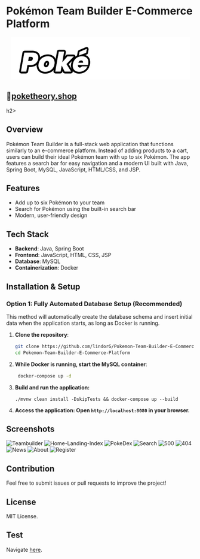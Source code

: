 # Pokémon Team Builder E-Commerce Platform
<p align="center">
  <img src="src/main/webapp/pub/images/logo-animated2.gif" alt="Pokémon Team Builder Logo">
</p>
<p align="center">
  <h2>🔗<a href="https://poketheory.shop">poketheory.shop</a></h2>h2>
</p>

## Overview
Pokémon Team Builder is a full-stack web application that functions similarly to an e-commerce platform. Instead of adding products to a cart, users can build their ideal Pokémon team with up to six Pokémon. The app features a search bar for easy navigation and a modern UI built with Java, Spring Boot, MySQL, JavaScript, HTML/CSS, and JSP.

## Features
- Add up to six Pokémon to your team
- Search for Pokémon using the built-in search bar
- Modern, user-friendly design

## Tech Stack
- **Backend**: Java, Spring Boot
- **Frontend**: JavaScript, HTML, CSS, JSP
- **Database**: MySQL
- **Containerization**: Docker

## Installation & Setup

### Option 1: Fully Automated Database Setup (Recommended)
This method will automatically create the database schema and insert initial data when the application starts, as long as Docker is running.

1. **Clone the repository**:
   ```sh
   git clone https://github.com/lindorG/Pokemon-Team-Builder-E-Commerce-Platform.git
   cd Pokemon-Team-Builder-E-Commerce-Platform
    ```
2. **While Docker is running, start the MySQL container**:
   ```sh
    docker-compose up -d
    ```
3. **Build and run the application:**
    ```
   ./mvnw clean install -DskipTests && docker-compose up --build
    ```
4. **Access the application: Open ``http://localhost:8080`` in your browser.**

##  Screenshots

![Teambuilder](https://user-images.githubusercontent.com/97411880/165364251-9bd3ae0e-42c6-4071-be0b-b3fc5f8dca3c.png)
![Home-Landing-Index](https://user-images.githubusercontent.com/97411880/165364191-7ebadd62-a9e7-498b-ae02-63df51be552d.png)
![PokeDex](https://user-images.githubusercontent.com/97411880/165364345-4af40abf-b427-411e-b800-84d93156d9c7.png)
![Search](https://user-images.githubusercontent.com/97411880/165364360-b965a7d7-63a5-4678-b182-c2c5b8b95111.png)
![500](https://user-images.githubusercontent.com/97411880/165364536-67bd9a43-7362-4499-9d4e-15f970424ee7.png)
![404](https://user-images.githubusercontent.com/97411880/165364549-66586c8b-a3ea-49a3-9b6f-d517b407e256.png)
![News](https://user-images.githubusercontent.com/97411880/165364614-d73ef148-735f-4c19-88a5-0a0ac26b88d0.png)
![About](https://user-images.githubusercontent.com/97411880/165364621-f58771e3-1589-43db-8e94-c895f3d76fe5.png)
![Register](https://user-images.githubusercontent.com/97411880/165364632-6524217b-d950-4ab5-acbc-985f29a328ad.png)

## Contribution
Feel free to submit issues or pull requests to improve the project!

## License
MIT License.

## Test

Navigate [here](https://github.com/lindorG/Capstone-Project/tree/master/src/test/java/teksystems/casestudy).
